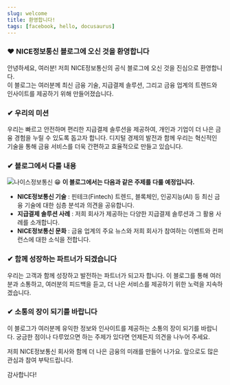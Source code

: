 ```yaml
---
slug: welcome
title: 환영합니다!
tags: [facebook, hello, docusaurus]
---
```


### ❤ NICE정보통신 블로그에 오신 것을 환영합니다

안녕하세요, 여러분! 저희 NICE정보통신의 공식 블로그에 오신 것을 진심으로 환영합니다.  
이 블로그는 여러분께 최신 금융 기술, 지급결제 솔루션, 그리고 금융 업계의 트렌드와 인사이트를 제공하기 위해 만들어졌습니다.

### ✔ 우리의 미션

우리는 빠르고 안전하며 편리한 지급결제 솔루션을 제공하여, 개인과 기업이 더 나은 금융 경험을 누릴 수 있도록 돕고자 합니다. 
디지털 경제의 발전과 함께 우리는 혁신적인 기술을 통해 금융 서비스를 더욱 간편하고 효율적으로 만들고 있습니다.

### ✔ 블로그에서 다룰 내용
![나이스정보통신](/img/com_blog.png)
😁 **이 블로그에서는 다음과 같은 주제를 다룰 예정입니다.**

- **NICE정보통신 기술** : 핀테크(Fintech) 트렌드, 블록체인, 인공지능(AI) 등 최신 금융 기술에 대한 심층 분석과 의견을 공유합니다.
- **지급결제 솔루션 사례** : 저희 회사가 제공하는 다양한 지급결제 솔루션과 그 활용 사례를 소개합니다.
- **NICE정보통신 문화** : 금융 업계의 주요 뉴스와 저희 회사가 참여하는 이벤트와 컨퍼런스에 대한 소식을 전합니다.

### ✔ 함께 성장하는 파트너가 되겠습니다

우리는 고객과 함께 성장하고 발전하는 파트너가 되고자 합니다. 이 블로그를 통해 여러분과 소통하고, 여러분의 피드백을 듣고, 더 나은 서비스를 제공하기 위한 노력을 지속하겠습니다.

### ✔ 소통의 장이 되기를 바랍니다

이 블로그가 여러분께 유익한 정보와 인사이트를 제공하는 소통의 장이 되기를 바랍니다. 궁금한 점이나 다루었으면 하는 주제가 있다면 언제든지 의견을 나누어 주세요.

저희 NICE정보통신 회사와 함께 더 나은 금융의 미래를 만들어 나가요. 앞으로도 많은 관심과 참여 부탁드립니다.

감사합니다!
